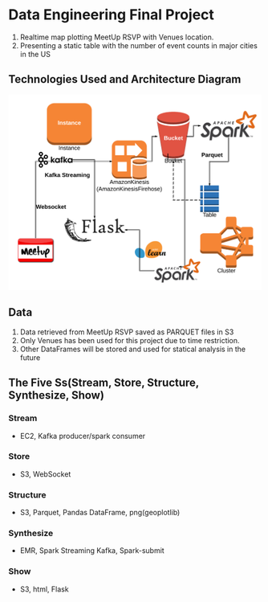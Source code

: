 # Data Engineering Final Project

1. Realtime map plotting MeetUp RSVP with Venues location.
2. Presenting a static table with the number of event counts in major cities in the US

## Technologies Used and Architecture Diagram

![alt text](https://github.com/derekliu7/DE-Final-Project/blob/master/Architecture.png)

## Data

1. Data retrieved from MeetUp RSVP saved as PARQUET files in S3
2. Only Venues has been used for this project due to time restriction.
3. Other DataFrames will be stored and used for statical analysis in the future

## The Five Ss(Stream, Store, Structure, Synthesize, Show)

### Stream
- EC2, Kafka producer/spark consumer

### Store
- S3, WebSocket

### Structure
- S3, Parquet, Pandas DataFrame, png(geoplotlib)

### Synthesize
- EMR, Spark Streaming Kafka, Spark-submit

### Show
- S3, html, Flask

 
